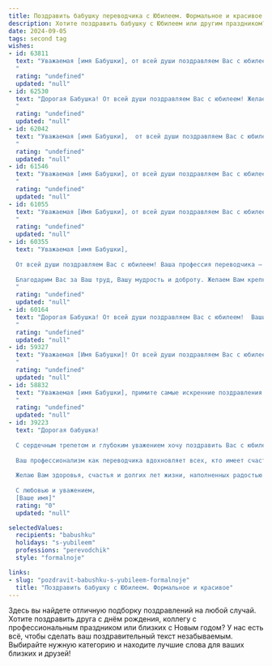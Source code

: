 ```yaml
---
title: Поздравить бабушку переводчика с Юбилеем. Формальное и красивое
description: Хотите поздравить бабушку с Юбилеем или другим праздником? Наш ИИ создаст незабываемое поздравление, а вы обязательно выделитесь среди других.  
date: 2024-09-05
tags: second tag
wishes:
- id: 63811
  text: "Уважаемая [имя Бабушки], от всей души поздравляем Вас с юбилеем!  Ваша жизнь – это яркая история, полная  интересных событий,  мудрости и  огромного опыта.  Ваш талант переводчика, несомненно, был  ценным  вкладом в  международные отношения. Желаем Вам крепкого здоровья,  радости,  мира и  счастья на долгие годы!
  "
  rating: "undefined"
  updated: "null"
- id: 62530
  text: "Дорогая Бабушка! От всей души поздравляем Вас с юбилеем! Желаем Вам крепкого здоровья, бодрости духа и неизменной молодости сердца. Пусть каждый день дарит Вам радость, тепло и любовь близких. Ваше умение понимать и переводить языки всегда восхищало нас, и мы благодарим Вас за то, что Вы делитесь с нами своим богатым опытом и знаниями. С юбилеем!
  "
  rating: "undefined"
  updated: "null"
- id: 62042
  text: "Уважаемая [имя Бабушки],  от всей души поздравляем Вас с юбилеем! Ваша многолетняя работа переводчиком, где Вы с мастерством и точностью передавали смысл, стала настоящим вкладом в культурный обмен. Желаем Вам крепкого здоровья, долголетия,  мира, счастья и новых интересных встреч!
  "
  rating: "undefined"
  updated: "null"
- id: 61546
  text: "Уважаемая [имя Бабушки], от всей души поздравляем Вас с юбилеем! Ваша профессия переводчика - это дар, позволяющий соединять культуры и языки, открывать новые горизонты для людей. Желаем Вам крепкого здоровья, неиссякаемого оптимизма и вдохновения на многие годы!
  "
  rating: "undefined"
  updated: "null"
- id: 61055
  text: "Уважаемая [Имя Бабушки], от всей души поздравляем Вас с юбилеем! Ваша многолетняя работа переводчиком – это пример истинного профессионализма и  преданности своему делу.  Желаем Вам крепкого здоровья,  радости и  многие лета!
  "
  rating: "undefined"
  updated: "null"
- id: 60355
  text: "Уважаемая [имя Бабушки],
  
  От всей души поздравляем Вас с юбилеем! Ваша профессия переводчика – это не просто работа, это настоящее призвание, которое  подарило миру бесценные знания и взаимопонимание.
  
  Благодарим Вас за Ваш труд, Вашу мудрость и доброту. Желаем Вам крепкого здоровья, исполнения всех желаний и долгих лет жизни, наполненных счастьем, любовью и заботой близких!
  "
  rating: "undefined"
  updated: "null"
- id: 60164
  text: "Дорогая Бабушка! От всей души поздравляем Вас с юбилеем!  Ваши многолетние труды переводчика, наполненные  глубоким знанием языков и любовью к своей профессии,  заслуживают  самого глубокого уважения и восхищения.  Желаем Вам крепкого здоровья,  неиссякаемой энергии и  радости  от каждого нового дня!
  "
  rating: "undefined"
  updated: "null"
- id: 59327
  text: "Уважаемая [Имя Бабушки]! От всей души поздравляем Вас с юбилеем!  Ваш талант переводчика,  способный  преодолевать языковые барьеры и  открывать новые горизонты,  достоин  глубокого уважения. Желаем Вам  крепкого здоровья,  неисчерпаемой энергии и  многих  лет  творческих  успехов!
  "
  rating: "undefined"
  updated: "null"
- id: 58832
  text: "Уважаемая [имя Бабушки], примите самые искренние поздравления с юбилеем!  Ваш многолетний опыт работы переводчиком – это  замечательный пример мастерства,  внимания к деталям и  преданности профессии.  Желаем Вам  крепкого здоровья,  радости,  мирного неба над головой и  новых интересных проектов!
  "
  rating: "undefined"
  updated: "null"
- id: 39223
  text: "Дорогая бабушка!
  
  С сердечным трепетом и глубоким уважением хочу поздравить Вас с юбилеем! Этот день — особенный момент, когда мы отмечаем не только Ваши жизненные достижения, но и ту огромную мудрость и доброту, которыми Вы щедро делитесь с нами.
  
  Ваш профессионализм как переводчика вдохновляет всех, кто имеет счастье знать Вас. Вы сумели создать мосты между культурами и языками, открыв перед нами новые горизонты понимания и общения. Ваш труд не просто профессия, а настоящее искусство, способное соединять души и сердца.
  
  Желаю Вам здоровья, счастья и долгих лет жизни, наполненных радостью и любовью близких. Пусть каждый новый день приносит вдохновение, а все Ваши мечты и желания сбываются.
  
  С любовью и уважением,
  [Ваше имя]"
  rating: "0"
  updated: "null"

selectedValues:
  recipients: "babushku"
  holidays: "s-yubileem"
  professions: "perevodchik"
  style: "formalnoje"

links:
- slug: "pozdravit-babushku-s-yubileem-formalnoje"
  title: "Поздравить бабушку с Юбилеем. Формальное и красивое"
---
```


Здесь вы найдете отличную подборку поздравлений на любой случай. 
Хотите поздравить друга с днём рождения, коллегу с профессиональным праздником или близких с Новым годом? У нас есть всё, чтобы сделать ваш поздравительный текст незабываемым. Выбирайте нужную категорию и находите лучшие слова для ваших близких и друзей!
